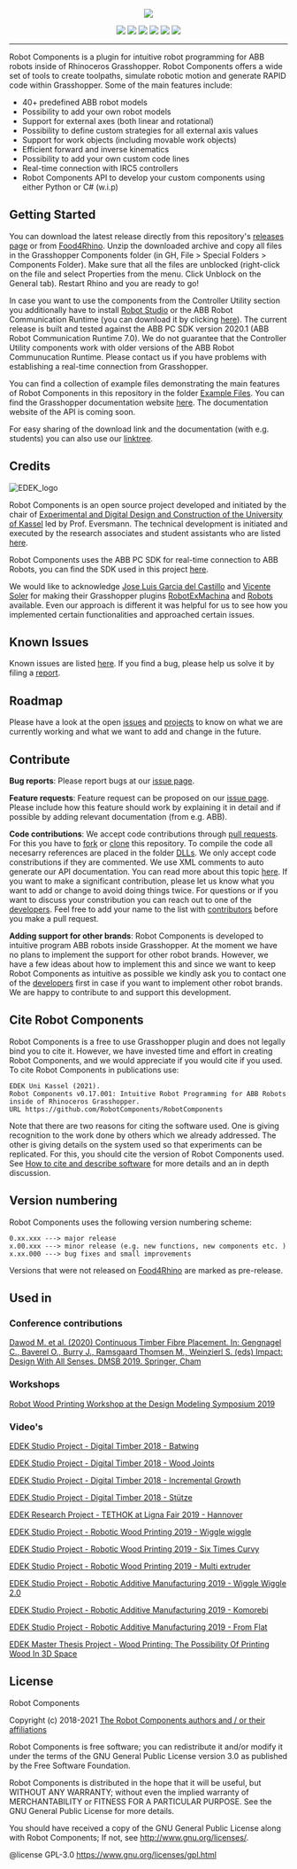 
<p align="center">
  <img src="Utility/RC_Logo.png">
</p>

<p align="center">
  <img src="https://img.shields.io/github/v/release/RobotComponents/RobotComponents?label=stable&style=flat-square">
  <img src="https://img.shields.io/github/v/release/RobotComponents/RobotComponents?label=latest&include_prereleases&style=flat-square">
  <img src="https://img.shields.io/github/downloads/RobotComponents/RobotComponents/total?style=flat-square">
  <img src="https://img.shields.io/github/license/RobotComponents/RobotComponents?style=flat-square">
  <img src="https://img.shields.io/github/issues-raw/RobotComponents/RobotComponents?style=flat-square">
  <img src="https://img.shields.io/github/issues-closed-raw/RobotComponents/RobotComponents?style=flat-square">
</p>

---

Robot Components is a plugin for intuitive robot programming for ABB robots inside of Rhinoceros Grasshopper. Robot Components offers a wide set of tools to create toolpaths, simulate robotic motion and generate RAPID code within Grasshopper. Some of the main features include:

- 40+ predefined ABB robot models
- Possibility to add your own robot models
- Support for external axes (both linear and rotational)
- Possibility to define custom strategies for all external axis values
- Support for work objects (including movable work objects)
- Efficient forward and inverse kinematics
- Possibility to add your own custom code lines
- Real-time connection with IRC5 controllers
- Robot Components API to develop your custom components using either Python or C# (w.i.p)

## Getting Started
You can download the latest release directly from this repository's [releases page](https://github.com/RobotComponents/RobotComponents/releases) or from [Food4Rhino](https://www.food4rhino.com/app/robot-components). Unzip the downloaded archive and copy all files in the Grasshopper Components folder (in GH, File > Special Folders > Components Folder). Make sure that all the files are unblocked (right-click on the file and select Properties from the menu. Click Unblock on the General tab). Restart Rhino and you are ready to go!

In case you want to use the components from the Controller Utility section you additionally have to install [Robot Studio](https://new.abb.com/products/robotics/robotstudio) or the ABB Robot Communication Runtime (you can download it by clicking [here](https://github.com/RobotComponents/RobotComponents/raw/master/Utility/ABB%20Robot%20Communication%20Runtime%207.0.zip)). The current release is built and tested against the ABB PC SDK version 2020.1 (ABB Robot Communication Runtime 7.0). We do not guarantee that the Controller Utility components work with older versions of the ABB Robot Communucation Runtime. Please contact us if you have problems with establishing a real-time connection from Grasshopper.

You can find a collection of example files demonstrating the main features of Robot Components in this repository in the folder [Example Files](https://github.com/RobotComponents/RobotComponents/tree/master/ExampleFiles). You can find the Grasshopper documentation website [here](https://robotcomponents.github.io/RobotComponents-Documentation/). The documentation website of the API is coming soon. 

For easy sharing of the download link and the documentation (with e.g. students) you can also use our [linktree](https://linktr.ee/RobotComponents).

## Credits
![EDEK_logo](/Utility/181101_EDEK-LOGO-01.png)

Robot Components is an open source project developed and initiated by the chair of [Experimental and Digital Design and Construction of the University of Kassel](https://edek.uni-kassel.de/) led by Prof. Eversmann. The technical development is initiated and executed by the research associates and student assistants who are listed [here](https://github.com/RobotComponents/RobotComponents/blob/master/AUTHORS.md).

Robot Components uses the ABB PC SDK for real-time connection to ABB Robots, you can find the SDK used in this project [here](https://developercenter.robotstudio.com/pc-sdk).

We would like to acknowledge [Jose Luis Garcia del Castillo](https://github.com/garciadelcastillo) and [Vicente Soler](https://github.com/visose) for making their Grasshopper plugins [RobotExMachina](https://github.com/RobotExMachina) and [Robots](https://github.com/visose/Robots) available. Even our approach is different it was helpful for us to see how you implemented certain functionalities and approached certain issues. 

## Known Issues
Known issues are listed [here](https://github.com/RobotComponents/RobotComponents/issues). If you find a bug, please help us solve it by filing a [report](https://github.com/RobotComponents/RobotComponents/issues/new).

## Roadmap
Please have a look at the open [issues](https://github.com/RobotComponents/RobotComponents/issues) and [projects](https://github.com/RobotComponents/RobotComponents/projects) to know on what we are currently working and what we want to add and change in the future.  

## Contribute
**Bug reports**: Please report bugs at our [issue page](https://github.com/RobotComponents/RobotComponents/issues). 

**Feature requests**: Feature request can be proposed on our [issue page](https://github.com/RobotComponents/RobotComponents/issues). Please include how this feature should work by explaining it in detail and if possible by adding relevant documentation (from e.g. ABB). 

**Code contributions**: We accept code contributions through [pull requests](https://help.github.com/en/github/collaborating-with-issues-and-pull-requests/about-pull-requests). For this you have to [fork](https://help.github.com/en/github/getting-started-with-github/fork-a-repo) or [clone](https://help.github.com/en/github/creating-cloning-and-archiving-repositories/cloning-a-repository) this repository. To compile the code all necesarry references are placed in the folder [DLLs](https://github.com/RobotComponents/RobotComponents/tree/master/DLLs). We only accept code constributions if they are commented. We use XML comments to auto generate our API documentation. You can read more about this topic [here](https://docs.microsoft.com/en-us/dotnet/csharp/codedoc). If you want to make a significant contribution, please let us know what you want to add or change to avoid doing things twice. For questions or if you want to discuss your constribution you can reach out to one of the [developers](https://github.com/RobotComponents/RobotComponents/blob/master/AUTHORS.md). Feel free to add your name to the list with [contributors](https://github.com/RobotComponents/RobotComponents/blob/master/AUTHORS.md) before you make a pull request.

**Adding support for other brands**: Robot Components is developed to intuitive program ABB robots inside Grasshopper. At the moment we have no plans to implement the support for other robot brands. However, we have a few ideas about how to implement this and since we want to keep Robot Components as intuitive as possible we kindly ask you to contact one of the [developers](https://github.com/RobotComponents/RobotComponents/blob/master/AUTHORS.md) first in case if you want to implement other robot brands. We are happy to contribute to and support this development.

## Cite Robot Components
Robot Components is a free to use Grasshopper plugin and does not legally bind you to cite it. However, we have invested time and effort in creating Robot Components, and we would appreciate if you would cite if you used. To cite Robot Components in publications use:

```
EDEK Uni Kassel (2021).  
Robot Components v0.17.001: Intuitive Robot Programming for ABB Robots inside of Rhinoceros Grasshopper. 
URL https://github.com/RobotComponents/RobotComponents
```

Note that there are two reasons for citing the software used. One is giving recognition to the work done by others which we already addressed. The other is giving details on the system used so that experiments can be replicated. For this, you should cite the version of Robot Components used. See [How to cite and describe software](https://software.ac.uk/how-cite-software) for more details and an in depth discussion.

## Version numbering
Robot Components uses the following version numbering scheme: 
```
0.xx.xxx ---> major release  
x.00.xxx ---> minor release (e.g. new functions, new components etc. )  
x.xx.000 ---> bug fixes and small improvements
```
Versions that were not released on [Food4Rhino](https://www.food4rhino.com/app/robot-components) are marked as pre-release. 

## Used in 

### Conference contributions
[Dawod M. et al. (2020) Continuous Timber Fibre Placement. In: Gengnagel C., Baverel O., Burry J., Ramsgaard Thomsen M., Weinzierl S. (eds) Impact: Design With All Senses. DMSB 2019. Springer, Cham](https://link.springer.com/chapter/10.1007/978-3-030-29829-6_36)

### Workshops
[Robot Wood Printing Workshop at the Design Modeling Symposium 2019](https://design-modelling-symposium.de/workshops/robotic-wood-printing-workshop/)

### Video's 

[EDEK Studio Project - Digital Timber 2018 - Batwing](https://vimeo.com/327693644)

[EDEK Studio Project - Digital Timber 2018 - Wood Joints](https://vimeo.com/322739944)

[EDEK Studio Project - Digital Timber 2018 - Incremental Growth](https://vimeo.com/321705721)

[EDEK Studio Project - Digital Timber 2018 - Stütze](https://vimeo.com/285854379)

[EDEK Research Project - TETHOK at Ligna Fair 2019 - Hannover](https://vimeo.com/338414933)

[EDEK Studio Project - Robotic Wood Printing 2019 - Wiggle wiggle](https://vimeo.com/327694859)

[EDEK Studio Project - Robotic Wood Printing 2019 - Six Times Curvy](https://vimeo.com/327692999)

[EDEK Studio Project - Robotic Wood Printing 2019 - Multi extruder](https://vimeo.com/326358808)

[EDEK Studio Project - Robotic Additive Manufacturing 2019 - Wiggle Wiggle 2.0](https://vimeo.com/353989807)

[EDEK Studio Project - Robotic Additive Manufacturing 2019 - Komorebi](https://vimeo.com/348365601)

[EDEK Studio Project - Robotic Additive Manufacturing 2019 - From Flat](https://vimeo.com/348344799)

[EDEK Master Thesis Project - Wood Printing: The Possibility Of Printing Wood In 3D Space](https://vimeo.com/371587446)

## License
Robot Components

Copyright (c) 2018-2021 [The Robot Components authors and / or their affiliations](AUTHORS.md)

Robot Components is free software; you can redistribute it and/or modify it under the terms of the GNU General Public License version 3.0 as published by the Free Software Foundation. 

Robot Components is distributed in the hope that it will be useful, but WITHOUT ANY WARRANTY; without even the implied warranty of MERCHANTABILITY or FITNESS FOR A PARTICULAR PURPOSE. See the GNU General Public License for more details.

You should have received a copy of the GNU General Public License along with Robot Components; If not, see <http://www.gnu.org/licenses/>.

@license GPL-3.0 <https://www.gnu.org/licenses/gpl.html>
